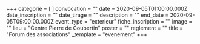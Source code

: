 +++
categorie = [ ]
convocation = ""
date = 2020-09-05T01:00:00.000Z
date_inscription = ""
date_tirage = ""
description = ""
end_date = 2020-09-05T09:00:00.000Z
event_type = "exterieur"
fiche_inscription = ""
image = ""
lieu = "Centre Pierre de Coubertin"
poster = ""
reglement = ""
title = "Forum des associations"
_template = "evenement"
+++

